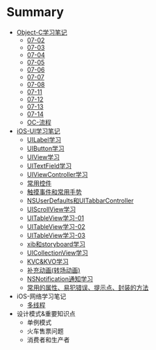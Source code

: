 # Summary

* [Object-C学习笔记](README.md)
    * [07-02](07-02.md)
    * [07-03](07-03.md)
    * [07-04](07-04.md)
    * [07-05](07-05.md)
    * [07-06](07-06.md)
    * [07-07](07-07.md)
    * [07-08](07-08.md)
    * [07-11](07-11.md)
    * [07-12](07-12.md)
    * [07-13](07-13.md)
    * [07-14](07-14.md)
    * [OC-流程](ocliuchengmd_md.md)
* [iOS-UI学习笔记](ios-uixue_xi_bi_ji.md)
    * [UILabel学习](UILabel.md)
    * [UIButton学习](UIButton.md)
    * [UIView学习](uiview.md)
    * [UITextField学习](uitextfield学习.md)
    * [UIViewController学习](viewcontroller学习.md)
    * [常用控件](常用控件.md)
    * [触摸事件和常用手势](触摸事件和常用手势.md)
    * [NSUserDefaults和UITabbarController](nsuserdefaults和uitabbarcontroller.md)
    * [UIScrollView学习](uiscrollview学习.md)
    * [UITableView学习-01](uitableview.md)
    * [UITableView学习-02](uitableview学习-02.md)
    * [UITableView学习-03](uitableview学习-03.md)
    * [xib和storyboard学习](xib和storyboard学习.md)
    * [UICollectionView学习](collectionview学习.md)
    * [KVC&KVO学习](kvckvo学习.md)
    * [补充动画\(转场动画\)](补充动画转场动画.md)
    * [NSNotification通知学习](nsnotification通知学习.md)
    * [常用的属性、易犯错误、提示点、封装的方法](常用的属性、易犯错误、提示点、封装的方法.md)
* iOS-网络学习笔记
    * [多线程](多线程.md)
* 设计模式&重要知识点
    * 单例模式
    * 火车售票问题
    * 消费者和生产者

